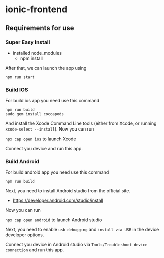 # ionic-frontend
## Requirements for use
### Super Easy Install

+ installed node_modules
  + npm install

After that, we can launch the app using
```
npm run start 
```

### Build IOS

For build ios app you need use this command
```
npm run build
sudo gem install cocoapods
```
And install the Xcode Command Line tools (either from Xcode, or running `xcode-select --install`).
Now you can run 

`npx cap open ios` to launch Xcode

Connect you device and run this app.

### Build Android

For build android app you need use this command
```
npm run build
```
Next, you need to install Android studio from the official site.

+ https://developer.android.com/studio/install

Now you can run 

`npx cap open android` to launch Android studio

Next, you need to enable `usb debugging` and `install via USB` in the device developer options.

Connect you device in Android studio via `Tools/Troubleshoot device connection` and run this app.
